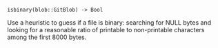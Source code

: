 ```
isbinary(blob::GitBlob) -> Bool
```

Use a heuristic to guess if a file is binary: searching for NULL bytes and looking for a reasonable ratio of printable to non-printable characters among the first 8000 bytes.
